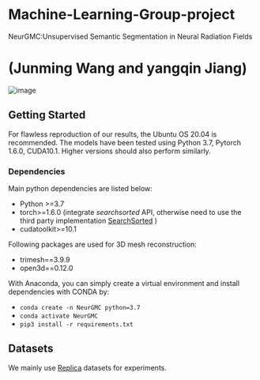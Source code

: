 # Machine-Learning-Group-project
NeurGMC:Unsupervised Semantic Segmentation in Neural Radiation Fields 
# (Junming Wang and  yangqin Jiang)
![image](https://user-images.githubusercontent.com/51500826/204769202-183db1f4-906c-4869-807e-e6c2055d7d03.png)

## Getting Started

For flawless reproduction of our results, the Ubuntu OS 20.04 is recommended. The models have been tested using Python 3.7, Pytorch 1.6.0, CUDA10.1. Higher versions should also perform similarly.

### Dependencies
Main python dependencies are listed below:
- Python >=3.7
- torch>=1.6.0 (integrate *searchsorted* API, otherwise need to use the third party implementation [SearchSorted](https://github.com/aliutkus/torchsearchsorted) )
- cudatoolkit>=10.1

Following packages are used for 3D mesh reconstruction:
- trimesh==3.9.9
- open3d==0.12.0

With Anaconda, you can simply create a virtual environment and install dependencies with CONDA by:
- `conda create -n NeurGMC python=3.7`
- `conda activate NeurGMC`
- `pip3 install -r requirements.txt`

## Datasets
We mainly use [Replica](https://github.com/facebookresearch/Replica-Dataset) datasets for experiments.
